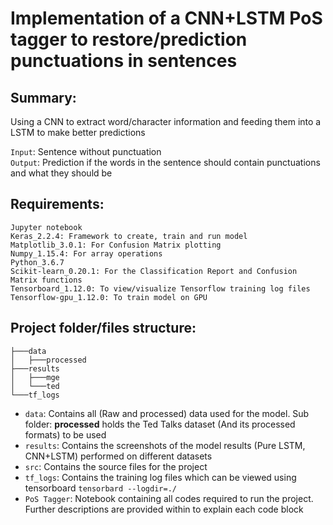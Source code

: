 # Implementation of a CNN+LSTM PoS tagger to restore/prediction punctuations in sentences

## Summary:
Using a CNN to extract word/character information and feeding them into a LSTM to make better predictions

`Input`: Sentence without punctuation  
`Output`: Prediction if the words in the sentence should contain punctuations and what they should be

## Requirements:
```
Jupyter notebook
Keras_2.2.4: Framework to create, train and run model
Matplotlib_3.0.1: For Confusion Matrix plotting  
Numpy_1.15.4: For array operations 
Python_3.6.7
Scikit-learn_0.20.1: For the Classification Report and Confusion Matrix functions  
Tensorboard_1.12.0: To view/visualize Tensorflow training log files
Tensorflow-gpu_1.12.0: To train model on GPU
```

## Project folder/files structure:
```
├───data
│   ├───processed
├───results
│   ├───mge
│   └───ted
└───tf_logs
```
* `data`: Contains all (Raw and processed) data used for the model. Sub folder: **processed** holds the Ted Talks dataset (And its processed formats) to be used
* `results`: Contains the screenshots of the model results (Pure LSTM, CNN+LSTM) performed on different datasets
* `src`: Contains the source files for the project
* `tf_logs`: Contains the training log files which can be viewed using tensorboard `tensorbard --logdir=./`
* `PoS Tagger`: Notebook containing all codes required to run the project. Further descriptions are provided within to explain each code block